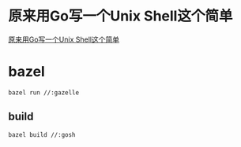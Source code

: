 # 原来用Go写一个Unix Shell这个简单

[原来用Go写一个Unix Shell这个简单](https://ithelp.ithome.com.tw/users/20107714/ironman/2814)


# bazel

```
bazel run //:gazelle
```

## build

```
bazel build //:gosh
```